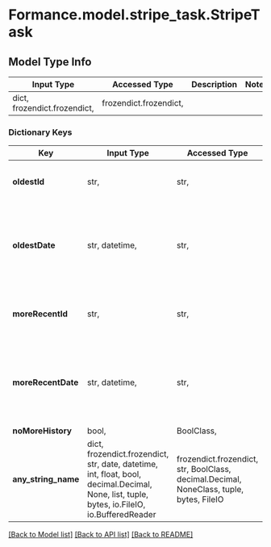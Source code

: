 # Formance.model.stripe_task.StripeTask

## Model Type Info
Input Type | Accessed Type | Description | Notes
------------ | ------------- | ------------- | -------------
dict, frozendict.frozendict,  | frozendict.frozendict,  |  | 

### Dictionary Keys
Key | Input Type | Accessed Type | Description | Notes
------------ | ------------- | ------------- | ------------- | -------------
**oldestId** | str,  | str,  | The id of the oldest BalanceTransaction fetched from stripe for this account | [optional] 
**oldestDate** | str, datetime,  | str,  | The creation date of the oldest BalanceTransaction fetched from stripe for this account | [optional] value must conform to RFC-3339 date-time
**moreRecentId** | str,  | str,  | The id of the more recent BalanceTransaction fetched from stripe for this account | [optional] 
**moreRecentDate** | str, datetime,  | str,  | The creation date of the more recent BalanceTransaction fetched from stripe for this account | [optional] value must conform to RFC-3339 date-time
**noMoreHistory** | bool,  | BoolClass,  |  | [optional] 
**any_string_name** | dict, frozendict.frozendict, str, date, datetime, int, float, bool, decimal.Decimal, None, list, tuple, bytes, io.FileIO, io.BufferedReader | frozendict.frozendict, str, BoolClass, decimal.Decimal, NoneClass, tuple, bytes, FileIO | any string name can be used but the value must be the correct type | [optional]

[[Back to Model list]](../../README.md#documentation-for-models) [[Back to API list]](../../README.md#documentation-for-api-endpoints) [[Back to README]](../../README.md)

